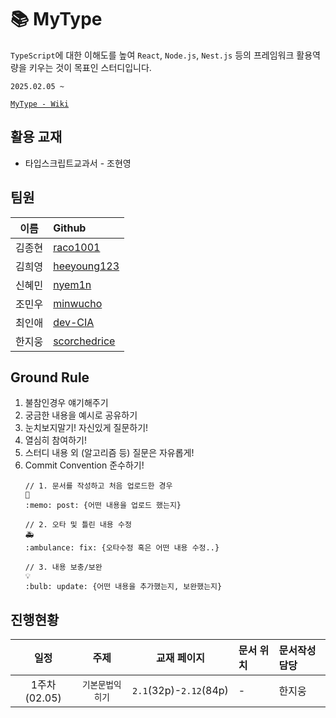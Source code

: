 # 📚 MyType

`TypeScript`에 대한 이해도를 높여 `React`, `Node.js`, `Nest.js` 등의 프레임워크 활용역량을 키우는 것이 목표인 스터디입니다.

`2025.02.05 ~`

[`MyType - Wiki`](https://github.com/scorchedrice/my-type/wiki)

## 활용 교재
- 타입스크립트교과서 - 조현영

## 팀원

| **이름** | **Github**                                      |
|:------:|:------------------------------------------------|
|  김종현   | [raco1001](https://github.com/raco1001/)        |
|  김희영   | [heeyoung123](https://github.com/heeyoung123)   |
|  신혜민   | [nyem1n](https://github.com/nyem1n)             |
|  조민우   | [minwucho](https://github.com/mauercho)         |
|  최인애   | [dev-CIA](https://github.com/dev-CIA)           |
|  한지웅   | [scorchedrice](https://github.com/scorchedrice) |

## Ground Rule

1. 불참인경우 얘기해주기
2. 궁금한 내용을 예시로 공유하기
3. 눈치보지말기! 자신있게 질문하기!
4. 열심히 참여하기!
5. 스터디 내용 외 (알고리즘 등) 질문은 자유롭게!
6. Commit Convention 준수하기!
    ```
    // 1. 문서를 작성하고 처음 업로드한 경우
    📝
    :memo: post: {어떤 내용을 업로드 했는지}
    
    // 2. 오타 및 틀린 내용 수정
    🚑
    :ambulance: fix: {오타수정 혹은 어떤 내용 수정..}
    
    // 3. 내용 보충/보완
    💡
    :bulb: update: {어떤 내용을 추가했는지, 보완했는지}
    ```
   
## 진행현황
|   **일정**    | **주제** | **교재 페이지** | **문서 위치** | **문서작성담당** |
|:-----------:|:------:|:----------:|:----------|:----------|
| 1주차 (02.05) |   `기본문법익히기`    |     `2.1`(32p)-`2.12`(84p)      | -         |  한지웅  |              


